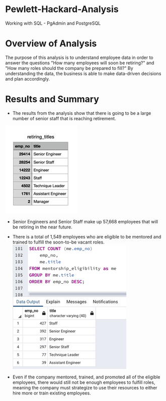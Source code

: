 # Pewlett-Hackard-Analysis
Working with SQL - PgAdmin and PostgreSQL

# Overview of Analysis
The purpose of this analysis is to understand employee data in order to answer the questions "How many employees will soon be retiring?" and "How many roles should the company be prepared to fill?" By understanding the data, the business is able to make data-driven decisions and plan accordingly.

# Results and Summary
* The results from the analysis show that there is going to be a large number of senior staff that is reaching retirement. 

![retiring_titles](https://github.com/julianneitliong/Pewlett-Hackard-Analysis/blob/8e7293a2d0a2343a841800f0024963fb1a3a1316/retiring_titles.png)

* Senior Engineers and Senior Staff make up 57,668 employees that will be retiring in the near future.

* There is a total of 1,549 employees who are eligible to be mentored and trained to fulfill the soon-to-be vacant roles.
![mentorship](https://github.com/julianneitliong/Pewlett-Hackard-Analysis/blob/f7559a6bf4c3b094cbd85a941935199795c1c263/mentorship_eligibility.png)

* Even if the company mentored, trained, and promoted all of the eligible employees, there would still not be enough employees to fulfill roles, meaning the company must strategize to use their resources to either hire more or train existing employees.
